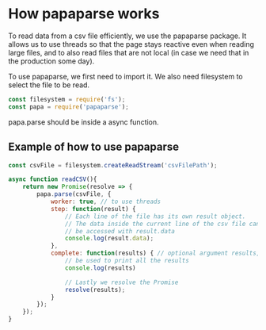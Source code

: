 # How papaparse works

To read data from a csv file efficiently, we use the papaparse package. It allows us to use threads so that 
the page stays reactive even when reading large files, and to also read files that are not local (in case we need that in the production
some day). 

To use papaparse, we first need to import it. We also need filesystem to select the file to be read.
```JavaScript
const filesystem = require('fs');
const papa = require('papaparse');
```

papa.parse should be inside a async function.

## Example of how to use papaparse

```JavaScript
const csvFile = filesystem.createReadStream('csvFilePath');

async function readCSV(){
    return new Promise(resolve => {
        papa.parse(csvFile, {
            worker: true, // to use threads
            step: function(result) {
                // Each line of the file has its own result object.
                // The data inside the current line of the csv file can
                // be accessed with result.data
                console.log(result.data);
            },
            complete: function(results) { // optional argument results, which could
                // be used to print all the results
                console.log(results)

                // Lastly we resolve the Promise
                resolve(results);
            }
        });
    });
}
```